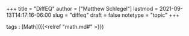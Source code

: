 +++
title = "DiffEQ"
author = ["Matthew Schlegel"]
lastmod = 2021-09-13T14:17:16-06:00
slug = "diffeq"
draft = false
notetype = "topic"
+++

tags
: [Math]({{<relref "math.md#" >}})
